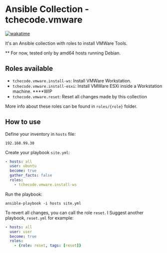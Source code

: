 # Ansible Collection - tchecode.vmware

[![wakatime](https://wakatime.com/badge/github/lucaslehnen/tchecode.vmware.svg)](https://wakatime.com/badge/github/lucaslehnen/tchecode.vmware)

It's an Ansible collection with roles to install VMWare Tools.

** For now, tested only by  amd64 hosts running Debian.

## Roles available

- `tchecode.vmware.install-ws`: Install VMWare Workstation.
- `tchecode.vmware.install-esxi`: Install VMWare ESXi inside a Workstation machine. ****WIP
- `tchecode.vmware.reset`: Reset all changes made by this collection

More info about these roles can be found in `roles/{role}` folder.

## How to use

Define your inventory in `hosts` file:
```
192.168.99.30
```

Create your playbook `site.yml`:

```YAML
- hosts: all
  user: ubuntu
  become: true
  gather_facts: false
  roles:
    - tchecode.vmware.install-ws
```

Run the playbook:

```
ansible-playbook -i hosts site.yml
```

To revert all changes, you can call the role `reset`. I Suggest another playbook, `reset.yml` for example:

```YAML
- hosts: all
  user: user
  become: true
  roles:
    - {role: reset, tags: [reset]}  
```
